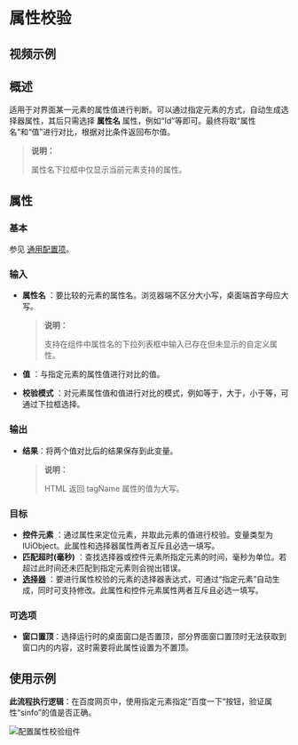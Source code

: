 # 属性校验

## 视频示例

## 概述

适用于对界面某一元素的属性值进行判断。可以通过指定元素的方式，自动生成选择器属性，其后只需选择 **属性名** 属性，例如“Id”等即可。最终将取“属性名”和“值”进行对比，根据对比条件返回布尔值。

> **说明：**
>
> 属性名下拉框中仅显示当前元素支持的属性。

## 属性

### 基本

参见 [通用配置项](../Appendix/CommonConfigurationItems.md)。

### 输入

- **属性名** ：要比较的元素的属性名。浏览器端不区分大小写，桌面端首字母应大写。
  
  > **说明：**
  >
  > 支持在组件中属性名的下拉列表框中输入已存在但未显示的自定义属性。

- **值** ：与指定元素的属性值进行对比的值。
- **校验模式** ：对元素属性值和值进行对比的模式，例如等于，大于，小于等，可通过下拉框选择。

### 输出

- **结果**：将两个值对比后的结果保存到此变量。

  > **说明：**
  >
  > HTML 返回 tagName 属性的值为大写。

### 目标

- **控件元素** ：通过属性来定位元素，并取此元素的值进行校验。变量类型为 IUiObject。此属性和选择器属性两者互斥且必选一填写。
- **匹配超时(毫秒)** ：查找选择器或控件元素所指定元素的时间，毫秒为单位。若超过此时间还未匹配到指定元素则会抛出错误。
- **[选择器](../Appendix/Selector.md?_v=v2020.4)** ：要进行属性校验的元素的选择器表达式，可通过“指定元素”自动生成，同时可支持修改。此属性和控件元素属性两者互斥且必选一填写。

### 可选项

- **窗口置顶**：选择运行时的桌面窗口是否置顶，部分界面窗口置顶时无法获取到窗口内的内容，这时需要将此属性设置为不置顶。

## 使用示例

**此流程执行逻辑**：在百度网页中，使用指定元素指定“百度一下”按钮，验证属性“sinfo”的值是否正确。

![配置属性校验组件](https://docimages.blob.core.chinacloudapi.cn/images/Activities/propertycheck20210812.png)
